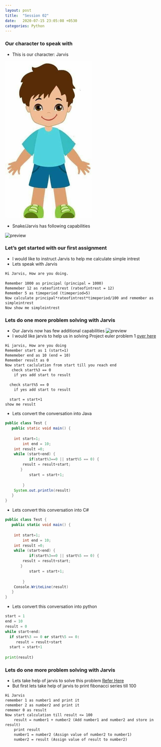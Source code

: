 ```yaml
---
layout: post
title:  "Session 02"
date:   2020-07-15 23:05:08 +0530
categories: Python
---
```

### Our character to speak with
* This is our character: Jarvis

![preview](../_site/assets/jarvis.jpg)

* Snake/Jarvis has following capabilities

![preview](../../../../assets/python04.png)

### Let’s get started with our first assignment
* I would like to instruct Jarvis to help me calculate simple intrest
* Lets speak with Jarvis
```
Hi Jarvis, How are you doing.

Remember 1000 as principal (principal = 1000)
Rememeber 12 as rateofintrest (rateofintrest = 12)
Remember 5 as timeperiod (timeperiod=5)
Now calculate principal*rateofintrest*timeperiod/100 and remember as simpleintrest 
Now show me simpleintrest
```
### Lets do one more problem solving with Jarvis
* Our Jarvis now has few additional capabilities
![preview](../../../../assets/python04.png)
* I would like jarvis to help us in solving Project euler problem 1 [over here](https://projecteuler.net/problem=1)

```
Hi jarvis, How are you doing
Remember start as 1 (start=1)
Rememeber end as 10 (end = 10)
Remember result as 0
Now start caclulation from start till you reach end
   check start%3 == 0
    if yes add start to result
    
  check start%5 == 0
    if yes add start to result
    
  start = start+1
show me result 
```
* Lets convert the conversation into Java
```java
public class Test {
   public static void main() {

	int start=1;
        int end = 10;
	int result =0;
	while (start<end) {
           if(start%3==0 || start%5 == 0) {
		result = result+start;
	   }
           start = start+1;
		
        }
	System.out.println(result)
   }
}
```
* Lets convert this conversation into C#
```c#
public class Test {
   public static void main() {

	int start=1;
        int end = 10;
	int result =0;
	while (start<end) {
           if(start%3==0 || start%5 == 0) {
		result = result+start;
	   }
           start = start+1;
		
        }
	Console.WriteLine(result)
   }
}
```
* Lets convert this conversation into python
```python
start = 1
end = 10
result = 0
while start<end:
  if start%3 == 0 or start%5 == 0:
     result = result+start
  start = start+1

print(result)
```
### Lets do one more problem solving with Jarvis
* Lets take help of jarvis to solve this problem [Refer Here](https://projecteuler.net/problem=2)
* But first lets take help of jarvis to print fibonacci series till 100
```
Hi Jarvis
remember 1 as number1 and print it
remember 2 as number2 and print it
rememer 0 as result 
Now start calculation till result <= 100
    result = number1 + number2 (Add number1 and number2 and store in result)
    print result
    number1 = number2 (Assign value of number2 to number1)
    number2 = result (Assign value of result to number2)
```